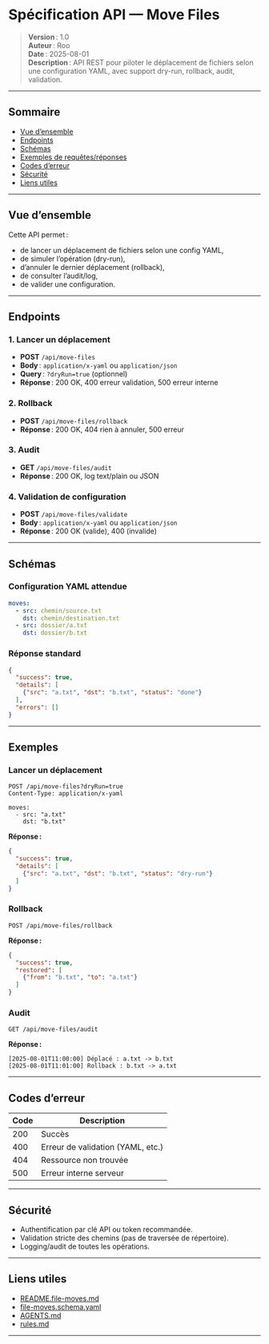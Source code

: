 # Spécification API — Move Files

> **Version** : 1.0  
> **Auteur** : Roo  
> **Date** : 2025-08-01  
> **Description** : API REST pour piloter le déplacement de fichiers selon une configuration YAML, avec support dry-run, rollback, audit, validation.

---

## Sommaire

- [Vue d’ensemble](#vue-densemble)
- [Endpoints](#endpoints)
- [Schémas](#schémas)
- [Exemples de requêtes/réponses](#exemples)
- [Codes d’erreur](#codes-derreur)
- [Sécurité](#sécurité)
- [Liens utiles](#liens-utiles)

---

## Vue d’ensemble

Cette API permet :
- de lancer un déplacement de fichiers selon une config YAML,
- de simuler l’opération (dry-run),
- d’annuler le dernier déplacement (rollback),
- de consulter l’audit/log,
- de valider une configuration.

---

## Endpoints

### 1. Lancer un déplacement

- **POST** `/api/move-files`
- **Body** : `application/x-yaml` ou `application/json`
- **Query** : `?dryRun=true` (optionnel)
- **Réponse** : 200 OK, 400 erreur validation, 500 erreur interne

### 2. Rollback

- **POST** `/api/move-files/rollback`
- **Réponse** : 200 OK, 404 rien à annuler, 500 erreur

### 3. Audit

- **GET** `/api/move-files/audit`
- **Réponse** : 200 OK, log text/plain ou JSON

### 4. Validation de configuration

- **POST** `/api/move-files/validate`
- **Body** : `application/x-yaml` ou `application/json`
- **Réponse** : 200 OK (valide), 400 (invalide)

---

## Schémas

### Configuration YAML attendue

```yaml
moves:
  - src: chemin/source.txt
    dst: chemin/destination.txt
  - src: dossier/a.txt
    dst: dossier/b.txt
```

### Réponse standard

```json
{
  "success": true,
  "details": [
    {"src": "a.txt", "dst": "b.txt", "status": "done"}
  ],
  "errors": []
}
```

---

## Exemples

### Lancer un déplacement

```http
POST /api/move-files?dryRun=true
Content-Type: application/x-yaml

moves:
  - src: "a.txt"
    dst: "b.txt"
```

**Réponse :**

```json
{
  "success": true,
  "details": [
    {"src": "a.txt", "dst": "b.txt", "status": "dry-run"}
  ]
}
```

### Rollback

```http
POST /api/move-files/rollback
```

**Réponse :**

```json
{
  "success": true,
  "restored": [
    {"from": "b.txt", "to": "a.txt"}
  ]
}
```

### Audit

```http
GET /api/move-files/audit
```

**Réponse :**

```
[2025-08-01T11:00:00] Déplacé : a.txt -> b.txt
[2025-08-01T11:01:00] Rollback : b.txt -> a.txt
```

---

## Codes d’erreur

| Code | Description                       |
|------|-----------------------------------|
| 200  | Succès                            |
| 400  | Erreur de validation (YAML, etc.) |
| 404  | Ressource non trouvée             |
| 500  | Erreur interne serveur            |

---

## Sécurité

- Authentification par clé API ou token recommandée.
- Validation stricte des chemins (pas de traversée de répertoire).
- Logging/audit de toutes les opérations.

---

## Liens utiles

- [README.file-moves.md](README.file-moves.md)
- [file-moves.schema.yaml](file-moves.schema.yaml)
- [AGENTS.md](AGENTS.md)
- [rules.md](.roo/rules/rules.md)

---